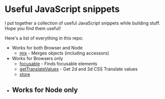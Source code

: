 # Useful JavaScript snippets

I put together a collection of useful JavaScript snippets while building stuff. Hope you find them useful!

Here's a list of everything in this repo:

- Works for both Browser and Node
  - [mix](./mix/) - Merges objects (including accessors)
- Works for Browsers only
  - [focusable](./focusable/) - Finds focusable elements
  - [getTranslateValues](./get-translate-values) - Get 2d and 3d CSS Translate values
  - [store](./store/store.js)
- Works for Node only
  -
